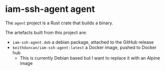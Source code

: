 # iam-ssh-agent agent

The `agent` project is a Rust crate that builds a binary.

The artefacts built from this project are:

- `iam-ssh-agent.deb` a debian package, attached to the GitHub release
- `keithduncan/iam-ssh-agent:latest` a Docker image, pushed to Docker hub
	- This is currently Debian based but I want to replace it with an Alpine image